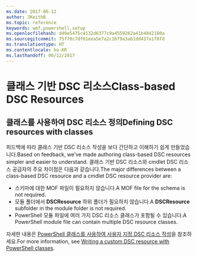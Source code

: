 ```yaml
---
ms.date: 2017-06-12
author: JKeithB
ms.topic: reference
keywords: wmf,powershell,setup
ms.openlocfilehash: d40e5475c4132d6377c9a4559262a41b4842180a
ms.sourcegitcommit: 75f70c7df01eea5e7a2c16f9a3ab1dd437a1f8fd
ms.translationtype: HT
ms.contentlocale: ko-KR
ms.lasthandoff: 06/12/2017
---
```

# <a name="class-based-dsc-resources"></a><span data-ttu-id="86b34-102">클래스 기반 DSC 리소스</span><span class="sxs-lookup"><span data-stu-id="86b34-102">Class-based DSC Resources</span></span>

## <a name="defining-dsc-resources-with-classes"></a><span data-ttu-id="86b34-103">클래스를 사용하여 DSC 리소스 정의</span><span class="sxs-lookup"><span data-stu-id="86b34-103">Defining DSC resources with classes</span></span>

<span data-ttu-id="86b34-104">피드백에 따라 클래스 기반 DSC 리소스 작성을 보다 간단하고 이해하기 쉽게 만들었습니다.</span><span class="sxs-lookup"><span data-stu-id="86b34-104">Based on feedback, we’ve made authoring class-based DSC resources simpler and easier to understand.</span></span> <span data-ttu-id="86b34-105">클래스 기반 DSC 리소스와 cmdlet DSC 리소스 공급자의 주요 차이점은 다음과 같습니다.</span><span class="sxs-lookup"><span data-stu-id="86b34-105">The major differences between a class-based DSC resource and a cmdlet DSC resource provider are:</span></span>

* <span data-ttu-id="86b34-106">스키마에 대한 MOF 파일이 필요하지 않습니다.</span><span class="sxs-lookup"><span data-stu-id="86b34-106">A MOF file for the schema is not required.</span></span>
* <span data-ttu-id="86b34-107">모듈 폴더에서 **DSCResource** 하위 폴더가 필요하지 않습니다.</span><span class="sxs-lookup"><span data-stu-id="86b34-107">A **DSCResource** subfolder in the module folder is not required.</span></span>
* <span data-ttu-id="86b34-108">PowerShell 모듈 파일에 여러 가지 DSC 리소스 클래스가 포함될 수 있습니다.</span><span class="sxs-lookup"><span data-stu-id="86b34-108">A PowerShell module file can contain multiple DSC resource classes.</span></span>

<span data-ttu-id="86b34-109">자세한 내용은 [PowerShell 클래스를 사용하여 사용자 지정 DSC 리소스 작성](https://msdn.microsoft.com/powershell/dsc/authoringresource)을 참조하세요.</span><span class="sxs-lookup"><span data-stu-id="86b34-109">For more information, see [Writing a custom DSC resource with PowerShell classes](https://msdn.microsoft.com/powershell/dsc/authoringresource).</span></span>

